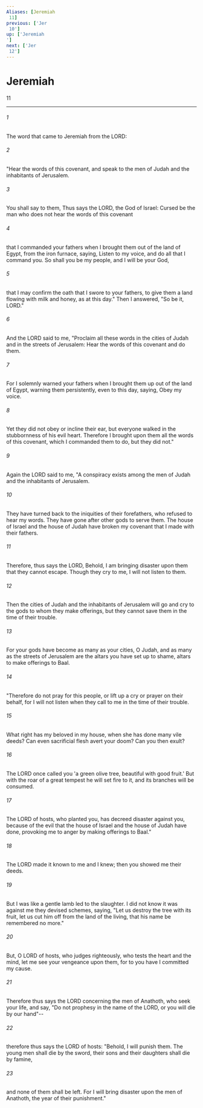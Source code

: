 ```yaml
---
Aliases: [Jeremiah 11]
previous: ['Jer 10']
up: ['Jeremiah']
next: ['Jer 12']
---
```

# Jeremiah 11

***
 

###### 1 
The word that came to Jeremiah from the LORD:  

###### 2 
"Hear the words of this covenant, and speak to the men of Judah and the inhabitants of Jerusalem.  

###### 3 
You shall say to them, Thus says the LORD, the God of Israel: Cursed be the man who does not hear the words of this covenant  

###### 4 
that I commanded your fathers when I brought them out of the land of Egypt, from the iron furnace, saying, Listen to my voice, and do all that I command you. So shall you be my people, and I will be your God,  

###### 5 
that I may confirm the oath that I swore to your fathers, to give them a land flowing with milk and honey, as at this day." Then I answered, "So be it, LORD."  

###### 6 
And the LORD said to me, "Proclaim all these words in the cities of Judah and in the streets of Jerusalem: Hear the words of this covenant and do them.  

###### 7 
For I solemnly warned your fathers when I brought them up out of the land of Egypt, warning them persistently, even to this day, saying, Obey my voice.  

###### 8 
Yet they did not obey or incline their ear, but everyone walked in the stubbornness of his evil heart. Therefore I brought upon them all the words of this covenant, which I commanded them to do, but they did not."  

###### 9 
Again the LORD said to me, "A conspiracy exists among the men of Judah and the inhabitants of Jerusalem.  

###### 10 
They have turned back to the iniquities of their forefathers, who refused to hear my words. They have gone after other gods to serve them. The house of Israel and the house of Judah have broken my covenant that I made with their fathers.  

###### 11 
Therefore, thus says the LORD, Behold, I am bringing disaster upon them that they cannot escape. Though they cry to me, I will not listen to them.  

###### 12 
Then the cities of Judah and the inhabitants of Jerusalem will go and cry to the gods to whom they make offerings, but they cannot save them in the time of their trouble.  

###### 13 
For your gods have become as many as your cities, O Judah, and as many as the streets of Jerusalem are the altars you have set up to shame, altars to make offerings to Baal.  

###### 14 
"Therefore do not pray for this people, or lift up a cry or prayer on their behalf, for I will not listen when they call to me in the time of their trouble.  

###### 15 
What right has my beloved in my house, when she has done many vile deeds? Can even sacrificial flesh avert your doom? Can you then exult?  

###### 16 
The LORD once called you 'a green olive tree, beautiful with good fruit.' But with the roar of a great tempest he will set fire to it, and its branches will be consumed.  

###### 17 
The LORD of hosts, who planted you, has decreed disaster against you, because of the evil that the house of Israel and the house of Judah have done, provoking me to anger by making offerings to Baal."  

###### 18 
The LORD made it known to me and I knew;  then you showed me their deeds.   

###### 19 
But I was like a gentle lamb  led to the slaughter.  I did not know it was against me  they devised schemes, saying,  "Let us destroy the tree with its fruit,  let us cut him off from the land of the living,  that his name be remembered no more."   

###### 20 
But, O LORD of hosts, who judges righteously,  who tests the heart and the mind,  let me see your vengeance upon them,  for to you have I committed my cause.  

###### 21 
Therefore thus says the LORD concerning the men of Anathoth, who seek your life, and say, "Do not prophesy in the name of the LORD, or you will die by our hand"--  

###### 22 
therefore thus says the LORD of hosts: "Behold, I will punish them. The young men shall die by the sword, their sons and their daughters shall die by famine,  

###### 23 
and none of them shall be left. For I will bring disaster upon the men of Anathoth, the year of their punishment."

